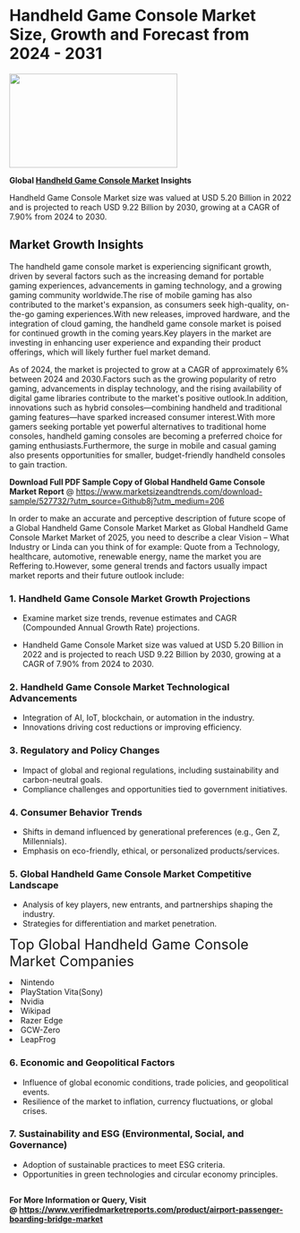 <H1>Handheld Game Console Market Size, Growth and Forecast from 2024 - 2031</H1><img class="aligncenter size-medium wp-image-584254" src="https://thirdeyenews.in/wp-content/uploads/2024/09/Global-Market-Research-300x168.jpeg" alt="" width="300" height="168" /><p><strong>Global&nbsp;<a href="https://www.marketsizeandtrends.com/download-sample/527732/?utm_source=Github8j?utm_medium=206">Handheld Game Console Market</a> Insights</strong></p><p>Handheld Game Console Market size was valued at USD 5.20 Billion in 2022 and is projected to reach USD 9.22 Billion by 2030, growing at a CAGR of 7.90% from 2024 to 2030.</p><p><h2>Market Growth Insights</h2> <p>The handheld game console market is experiencing significant growth, driven by several factors such as the increasing demand for portable gaming experiences, advancements in gaming technology, and a growing gaming community worldwide.The rise of mobile gaming has also contributed to the market's expansion, as consumers seek high-quality, on-the-go gaming experiences.With new releases, improved hardware, and the integration of cloud gaming, the handheld game console market is poised for continued growth in the coming years.Key players in the market are investing in enhancing user experience and expanding their product offerings, which will likely further fuel market demand.</p> <p>As of 2024, the market is projected to grow at a CAGR of approximately 6% between 2024 and 2030.Factors such as the growing popularity of retro gaming, advancements in display technology, and the rising availability of digital game libraries contribute to the market's positive outlook.In addition, innovations such as hybrid consoles—combining handheld and traditional gaming features—have sparked increased consumer interest.With more gamers seeking portable yet powerful alternatives to traditional home consoles, handheld gaming consoles are becoming a preferred choice for gaming enthusiasts.Furthermore, the surge in mobile and casual gaming also presents opportunities for smaller, budget-friendly handheld consoles to gain traction.<p><span class=""><strong>Download Full PDF Sample Copy of Global Handheld Game Console Market Report</strong> @ <a href="https://www.marketsizeandtrends.com/download-sample/527732/?utm_source=Github8j?utm_medium=206" target="_blank">https://www.marketsizeandtrends.com/download-sample/527732/?utm_source=Github8j?utm_medium=206</a></span></p><p>In order to make an accurate and perceptive description of future scope of a Global&nbsp;Handheld Game Console Market Market as Global&nbsp;Handheld Game Console Market Market of 2025, you need to describe a clear Vision &ndash; What Industry or Linda can you think of for example: Quote from a Technology, healthcare, automotive, renewable energy, name the market you are Reffering to.However, some general trends and factors usually impact market reports and their future outlook include:</p><h3>1.&nbsp;<strong>Handheld Game Console Market Growth Projections</strong></h3><ul><li>Examine market size trends, revenue estimates and CAGR (Compounded Annual Growth Rate) projections.</li><li><p>Handheld Game Console Market size was valued at USD 5.20 Billion in 2022 and is projected to reach USD 9.22 Billion by 2030, growing at a CAGR of 7.90% from 2024 to 2030.</p></li></ul><h3>2.&nbsp;<strong>Handheld Game Console Market Technological Advancements</strong></h3><ul><li>Integration of AI, IoT, blockchain, or automation in the industry.</li><li>Innovations driving cost reductions or improving efficiency.</li></ul><h3>3.&nbsp;<strong>Regulatory and Policy Changes</strong></h3><ul><li>Impact of global and regional regulations, including sustainability and carbon-neutral goals.</li><li>Compliance challenges and opportunities tied to government initiatives.</li></ul><h3>4.&nbsp;<strong>Consumer Behavior Trends</strong></h3><ul><li>Shifts in demand influenced by generational preferences (e.g., Gen Z, Millennials).</li><li>Emphasis on eco-friendly, ethical, or personalized products/services.</li></ul><h3>5.&nbsp;<strong>Global Handheld Game Console Market Competitive Landscape</strong></h3><ul><li>Analysis of key players, new entrants, and partnerships shaping the industry.</li><li>Strategies for differentiation and market penetration.</li></ul><p data-pm-slice="1 1 []"><span style="color: inherit; font-family: inherit; font-size: 25px;">Top Global Handheld Game Console Market Companies</span></p><div class="" data-test-id=""><p><li>Nintendo</li><li> PlayStation Vita(Sony)</li><li> Nvidia</li><li> Wikipad</li><li> Razer Edge</li><li> GCW-Zero</li><li> LeapFrog</li></p></div><h3>6.&nbsp;<strong>Economic and Geopolitical Factors</strong></h3><ul><li>Influence of global economic conditions, trade policies, and geopolitical events.</li><li>Resilience of the market to inflation, currency fluctuations, or global crises.</li></ul><h3>7.&nbsp;<strong>Sustainability and ESG (Environmental, Social, and Governance)</strong></h3><ul><li>Adoption of sustainable practices to meet ESG criteria.</li><li>Opportunities in green technologies and circular economy principles.</li></ul><h2><strong style="font-size: 14px;">For More Information or Query, Visit @&nbsp;</strong><a style="background-color: #ffffff; font-size: 14px;" href="https://www.marketsizeandtrends.com/report/handheld-game-console-market/" target="_blank">https://www.verifiedmarketreports.com/product/airport-passenger-boarding-bridge-market</a></h2>